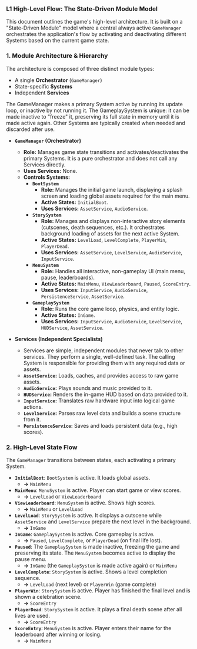 ### L1 High-Level Flow: The State-Driven Module Model

This document outlines the game's high-level architecture. It is built on a "State-Driven Module" model where a central always active `GameManager` orchestrates the application's flow by activating and deactivating different Systems based on the current game state.

### 1. Module Architecture & Hierarchy

The architecture is composed of three distinct module types: 
*  A single **Orchestrator** (`GameManager`)
*  State-specific **Systems** 
*  Independent **Services**

The GameManager makes a primary System active by running its update loop, or inactive by not running it. The GameplaySystem is unique: it can be made inactive to "freeze" it, preserving its full state in memory until it is made active again. Other Systems are typically created when needed and discarded after use.

*   **`GameManager` (Orchestrator)**
    *   **Role:** Manages game state transitions and activates/deactivates the primary Systems. It is a pure orchestrator and does not call any Services directly.
    *   **Uses Services:** None.
    *   **Controls Systems:**
        *   **`BootSystem`**
            *   **Role:** Manages the initial game launch, displaying a splash screen and loading global assets required for the main menu.
            *   **Active States:** `InitialBoot`.
            *   **Uses Services:** `AssetService`, `AudioService`.
        *   **`StorySystem`**
            *   **Role:** Manages and displays non-interactive story elements (cutscenes, death sequences, etc.). It orchestrates background loading of assets for the next active System.
            *   **Active States:** `LevelLoad`, `LevelComplete`, `PlayerWin`, `PlayerDead`.
            *   **Uses Services:** `AssetService`, `LevelService`, `AudioService`, `InputService`.
        *   **`MenuSystem`**
            *   **Role:** Handles all interactive, non-gameplay UI (main menu, pause, leaderboards).
            *   **Active States:** `MainMenu`, `ViewLeaderboard`, `Paused`, `ScoreEntry`.
            *   **Uses Services:** `InputService`, `AudioService`, `PersistenceService`, `AssetService`.
        *   **`GameplaySystem`**
            *   **Role:** Runs the core game loop, physics, and entity logic.
            *   **Active States:** `InGame`.
            *   **Uses Services:** `InputService`, `AudioService`, `LevelService`, `HUDService`, `AssetService`.

*   **Services (Independent Specialists)**
    *   Services are simple, independent modules that never talk to other services. They perform a single, well-defined task. The calling System is responsible for providing them with any required data or assets.
    *   **`AssetService`:** Loads, caches, and provides access to raw game assets.
    *   **`AudioService`:** Plays sounds and music provided to it.
    *   **`HUDService`:** Renders the in-game HUD based on data provided to it.
    *   **`InputService`:** Translates raw hardware input into logical game actions.
    *   **`LevelService`:** Parses raw level data and builds a scene structure from it.
    *   **`PersistenceService`:** Saves and loads persistent data (e.g., high scores).

### 2. High-Level State Flow

The `GameManager` transitions between states, each activating a primary System.

*   **`InitialBoot`**: `BootSystem` is active. It loads global assets.
    *   **→** `MainMenu`
*   **`MainMenu`**: `MenuSystem` is active. Player can start game or view scores.
    *   **→** `LevelLoad` or `ViewLeaderboard`
*   **`ViewLeaderboard`**: `MenuSystem` is active. Shows high scores.
    *   **→** `MainMenu` or `LevelLoad`
*   **`LevelLoad`**: `StorySystem` is active. It displays a cutscene while `AssetService` and `LevelService` prepare the next level in the background.
    *   **→** `InGame`
*   **`InGame`**: `GameplaySystem` is active. Core gameplay is active.
    *   **→** `Paused`, `LevelComplete`, or `PlayerDead` (on final life lost).
*   **`Paused`**: The `GameplaySystem` is made inactive, freezing the game and preserving its state. The `MenuSystem` becomes active to display the pause menu.
    *   **→** `InGame` (the `GameplaySystem` is made active again) or `MainMenu`
*   **`LevelComplete`**: `StorySystem` is active. Shows a level completion sequence.
    *   **→** `LevelLoad` (next level) or `PlayerWin` (game complete)
*   **`PlayerWin`**: `StorySystem` is active. Player has finished the final level and is shown a celebration scene.
    *   **→** `ScoreEntry`
*   **`PlayerDead`**: `StorySystem` is active. It plays a final death scene after all lives are used.
    *   **→** `ScoreEntry`
*   **`ScoreEntry`**: `MenuSystem` is active. Player enters their name for the leaderboard after winning or losing.
    *   **→** `MainMenu`
